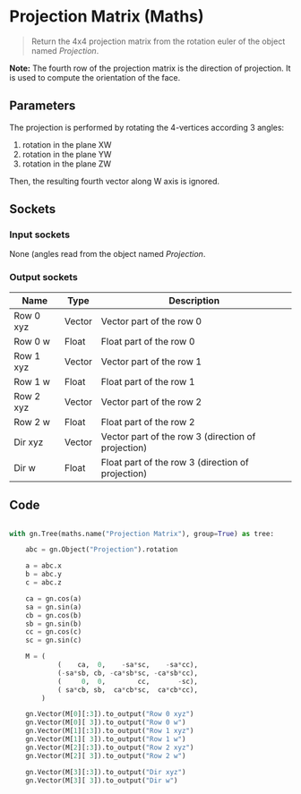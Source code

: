 # Projection Matrix (Maths)

> Return the 4x4 projection matrix from the rotation euler of the object named *Projection*.

**Note:** The fourth row of the projection matrix is the direction of projection.
It is used to compute the orientation of the face.

## Parameters

The projection is performed by rotating the 4-vertices according 3 angles:

1. rotation in the plane XW
2. rotation in the plane YW
3. rotation in the plane ZW

Then, the resulting fourth vector along W axis is ignored.

## Sockets

### Input sockets

None (angles read from the object named *Projection*.

### Output sockets

| Name        | Type        | Description                                                           |
| ----------- | ----------- | --------------------------------------------------------------------- |
| Row 0 xyz   | Vector      | Vector part of the row 0                                              |
| Row 0 w     | Float       | Float part of the row 0                                               |
| Row 1 xyz   | Vector      | Vector part of the row 1                                              |
| Row 1 w     | Float       | Float part of the row 1                                               |
| Row 2 xyz   | Vector      | Vector part of the row 2                                              |
| Row 2 w     | Float       | Float part of the row 2                                               |
| Dir xyz     | Vector      | Vector part of the row 3 (direction of projection)                    |
| Dir w       | Float       | Float part of the row 3 (direction of projection)                     |

## Code

``` python

with gn.Tree(maths.name("Projection Matrix"), group=True) as tree:

    abc = gn.Object("Projection").rotation

    a = abc.x
    b = abc.y
    c = abc.z

    ca = gn.cos(a)
    sa = gn.sin(a)
    cb = gn.cos(b)
    sb = gn.sin(b)
    cc = gn.cos(c)
    sc = gn.sin(c)

    M = (
            (    ca,  0,    -sa*sc,    -sa*cc),
            (-sa*sb, cb, -ca*sb*sc, -ca*sb*cc),
            (     0,  0,        cc,       -sc),
            ( sa*cb, sb,  ca*cb*sc,  ca*cb*cc),
        )

    gn.Vector(M[0][:3]).to_output("Row 0 xyz")
    gn.Vector(M[0][ 3]).to_output("Row 0 w")
    gn.Vector(M[1][:3]).to_output("Row 1 xyz")
    gn.Vector(M[1][ 3]).to_output("Row 1 w")
    gn.Vector(M[2][:3]).to_output("Row 2 xyz")
    gn.Vector(M[2][ 3]).to_output("Row 2 w")

    gn.Vector(M[3][:3]).to_output("Dir xyz")
    gn.Vector(M[3][ 3]).to_output("Dir w")


```


